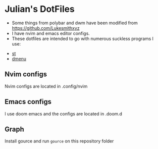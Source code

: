 # Julian's DotFiles
* Some things from polybar and dwm have been modified from https://github.com/Lukesmithxyz
* I have nvim and emacs editor configs.
* These dotfiles are intended to go with numerous suckless programs I use:
+ [st](https://nxnt.link/9ljpf)
+ [dmenu](https://nxnt.link/0qDSw)
## Nvim configs
Nvim configs are located in .config/nvim
## Emacs configs
I use doom emacs and the configs are located in .doom.d
## Graph
Install gource and run ```gource``` on this repository folder
